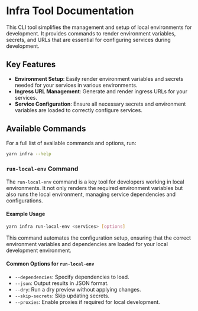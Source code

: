 # Infra Tool Documentation

This CLI tool simplifies the management and setup of local environments for development. It provides commands to render environment variables, secrets, and URLs that are essential for configuring services during development.

## Key Features

- **Environment Setup**: Easily render environment variables and secrets needed for your services in various environments.
- **Ingress URL Management**: Generate and render ingress URLs for your services.
- **Service Configuration**: Ensure all necessary secrets and environment variables are loaded to correctly configure services.

## Available Commands

For a full list of available commands and options, run:

```bash
yarn infra --help
```

### `run-local-env` Command

The `run-local-env` command is a key tool for developers working in local environments. It not only renders the required environment variables but also runs the local environment, managing service dependencies and configurations.

#### Example Usage

```bash
yarn infra run-local-env <services> [options]
```

This command automates the configuration setup, ensuring that the correct environment variables and dependencies are loaded for your local development environment.

#### Common Options for `run-local-env`

- `--dependencies`: Specify dependencies to load.
- `--json`: Output results in JSON format.
- `--dry`: Run a dry preview without applying changes.
- `--skip-secrets`: Skip updating secrets.
- `--proxies`: Enable proxies if required for local development.
